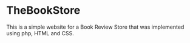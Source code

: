 # TheBookStore
This is a simple website for a Book Review Store that was implemented using php, HTML and CSS.
